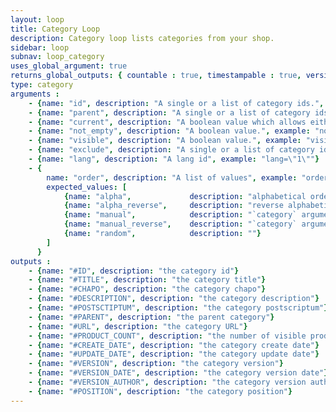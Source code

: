 ```yaml
---
layout: loop
title: Category Loop
description: Category loop lists categories from your shop.
sidebar: loop
subnav: loop_category
uses_global_argument: true
returns_global_outputs: { countable : true, timestampable : true, versionable : true }
type: category
arguments :
    - {name: "id", description: "A single or a list of category ids.", example: "id=\"2\", id=\"1,4,7\""}
    - {name: "parent", description: "A single or a list of category ids.", example: "category=\"3\", category=\"2,5,8\""}
    - {name: "current", description: "A boolean value which allows either to exclude current category from results either to match only this category", example: "current=\"yes\""}
    - {name: "not_empty", description: "A boolean value.", example: "not_empty=\"yes\"", default: "no"}
    - {name: "visible", description: "A boolean value.", example: "visible=\"no\"", default: "yes"}
    - {name: "exclude", description: "A single or a list of category ids.", example: "exclude=\"2\", exclude=\"1,4,7\""}
    - {name: "lang", description: "A lang id", example: "lang=\"1\""}
    - {
        name: "order", description: "A list of values", example: "order=\"random\"", default: "manual",
        expected_values: [
            {name: "alpha",             description: "alphabetical order on title"},
            {name: "alpha_reverse",     description: "reverse alphabetical order on title"},
            {name: "manual",            description: "`category` argument must be set"},
            {name: "manual_reverse",    description: "`category` argument must be set"},
            {name: "random",            description: ""}
        ]
      }
outputs :
    - {name: "#ID", description: "the category id"}
    - {name: "#TITLE", description: "the category title"}
    - {name: "#CHAPO", description: "the category chapo"}
    - {name: "#DESCRIPTION", description: "the category description"}
    - {name: "#POSTSCTIPTUM", description: "the category postscriptum"}
    - {name: "#PARENT", description: "the parent category"}
    - {name: "#URL", description: "the category URL"}
    - {name: "#PRODUCT_COUNT", description: "the number of visible products for this category"}
    - {name: "#CREATE_DATE", description: "the category create date"}
    - {name: "#UPDATE_DATE", description: "the category update date"}
    - {name: "#VERSION", description: "the category version"}
    - {name: "#VERSION_DATE", description: "the category version date"}
    - {name: "#VERSION_AUTHOR", description: "the category version author"}
    - {name: "#POSITION", description: "the category position"}
---
```

